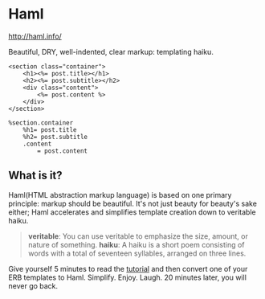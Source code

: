 # Haml

http://haml.info/

Beautiful, DRY, well-indented, clear markup: templating haiku.

```erb
<section class="container">
    <h1><%= post.title></h1>
    <h2><%= post.subtitle></h2>
    <div class="content">
        <%= post.content %>
    </div>
</section>
```

```haml
%section.container
    %h1= post.title
    %h2= post.subtitle
    .content
        = post.content
```

## What is it?

Haml(HTML abstraction markup language) is based on one primary principle: markup should be beautiful. It's not just beauty for beauty's sake either; Haml accelerates and simplifies template creation down to veritable haiku.

> **veritable**: You can use veritable to emphasize the size, amount, or nature of something.
> **haiku**: A haiku is a short poem consisting of words with a total of seventeen syllables, arranged on three lines.

Give yourself 5 minutes to read the [tutorial](haml_tutorial.md) and then convert one of your ERB templates to Haml. Simplify. Enjoy. Laugh. 20 minutes later, you will never go back.